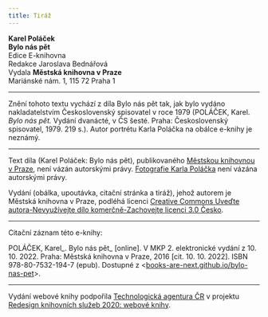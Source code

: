```yaml
---
title: Tiráž
---
```


**Karel Poláček**  
**Bylo nás pět**  
Edice E-knihovna  
Redakce Jaroslava Bednářová  
Vydala **Městská knihovna v Praze**  
Mariánské nám. 1, 115 72 Praha 1  
[^1]: Dětská hra s malým dřevěným špalíkem a tyčkou, kterým se špalík odpaluje do dálky. _Pozn. red._  
[^2]: Skrofulosa – tuberkulóza mízních uzlin. _Pozn. red._  
[^3]: Sharkovky – dobrodružství detektiva Toma Sharka, kliftonky – dobrodružné příběhy detektiva Léona Cliftona. _Pozn. red._  
[^4]: Horia a Gloska – postavy z loutkových her Matěje Kopeckého. _Pozn. red_.  
[^5]: Kravaty. _Pozn. red._  
[^6]: Drze lhát, vymýšlet si. _Pozn. red._  
[^7]: Křeslo. _Pozn. red._  
[^8]: Katecheta, učitel náboženství. _Pozn. red._  
[^9]: Artilerie – dělostřelectvo. _Pozn. red._  
[^10]: Pýr, plevel. _Pozn. red._  
[^11]: Zoraná, měkká půda. _Pozn. red._  
[^12]: Stěhovací vůz. _Pozn. red._  
[^13]: Zkvaknout – rázně odbýt, vykašlat se. _Pozn. red._  
[^14]: K večeru. _Pozn. red._  
[^15]: Orientální cukrovinka vyrobená z ořechů a lisované hroznové šťávy. _Pozn. red._  
[^16]: _Miloslav Vlnovský, Bremský kormidelník_ – dobrodružný román o trosečnících. _Pozn. red._  
[^17]: Koryto nebo žlab vedoucí vodu nad zemí na mlýnské kolo. _Pozn. red._  
[^18]: Marodí, lehce stoná. _Pozn. red._  
[^19]: Druh melodické hudební ozdoby. _Pozn. red._  
[^20]: Stolička. _Pozn. red._  
[^21]: Prosklená skříň na nádobí, vitrína (z něm. Glaskasten). _Pozn. red._  
[^22]: Pilná, spěšná práce (z něm. Postarbeit). _Pozn. red_.  
[^23]: Skleněný poklop, pod který se dříve ukládaly památeční věci nebo sošky svatých z vosku, aby se na ně neprášilo. _Pozn. red._  
[^24]: Zanícený pupínek na kůži. _Pozn. red._  
[^25]: Napříč. _Pozn. red._  
[^26]: Drogista, majitel drogerie. _Pozn. red._  
[^27]: Brýle upevňované pouze na nos. _Pozn. red._  
[^28]: Kožená nebo plátěná přilba. _Pozn. red._  
[^29]: Bodná a sečná zbraň. _Pozn. red._  
[^30]: Šatník, prádelník. _Pozn. red._  
[^31]: Okolky, cavyky. _Pozn. red._  
[^32]: Zkouška. _Pozn. red._  
[^33]: Zde: podšívka. _Pozn. red._  
[^34]: Místo mezi kamny a zdí, kde se dá sedět, příp. ležet. _Pozn. red._  
[^35]: Pletenec vlasů, cop, vrkoč. _Pozn. red._  
V MKP 2. elektronické vydání z 10. 10. 2022.

***

Znění tohoto textu vychází z díla Bylo nás pět tak, jak bylo vydáno nakladatelstvím Československý spisovatel v roce 1979 (POLÁČEK, Karel. _Bylo nás pět._ Vydání dvanácté, v ČS šesté. Praha: Československý spisovatel, 1979. 219 s.).
Autor portrétu Karla Poláčka na obálce e-knihy je neznámý.

***


Text díla (Karel Poláček: Bylo nás pět), publikovaného [Městskou knihovnou v Praze](http://www.mlp.cz/), není vázán autorskými právy.
[Fotografie Karla Poláčka](https://cs.wikipedia.org/wiki/Karel_Pol%C3%A1%C4%8Dek#/media/File:Karel_Pol%C3%A1%C4%8Dek_(1892-1945).jpg) není vázána autorskými právy.


Vydání (obálka, upoutávka, citační stránka a tiráž), jehož autorem je Městská knihovna v Praze, podléhá licenci [Creative Commons Uveďte autora-Nevyužívejte dílo komerčně-Zachovejte licenci 3.0 Česko](http://creativecommons.org/licenses/by-nc-sa/3.0/cz/).

***

Citační záznam této e-knihy:

POLÁČEK, Karel_. Bylo nás pět_ \[online\]. V MKP 2. elektronické vydání z 10. 10. 2022. Praha: Městská knihovna v Praze, 2016 \[cit. 10. 10. 2022]. ISBN 978-80-7532-194-7 (epub). Dostupné z <[books-are-next.github.io/bylo-nas-pet](https://books-are-next.github.io/bylo-nas-pet/)>.

***

Vydání webové knihy podpořila [Technologická agentura ČR](https://www.tacr.cz/) v projektu [Redesign knihovních služeb 2020: webové knihy](https://starfos.tacr.cz/cs/project/TL04000391).